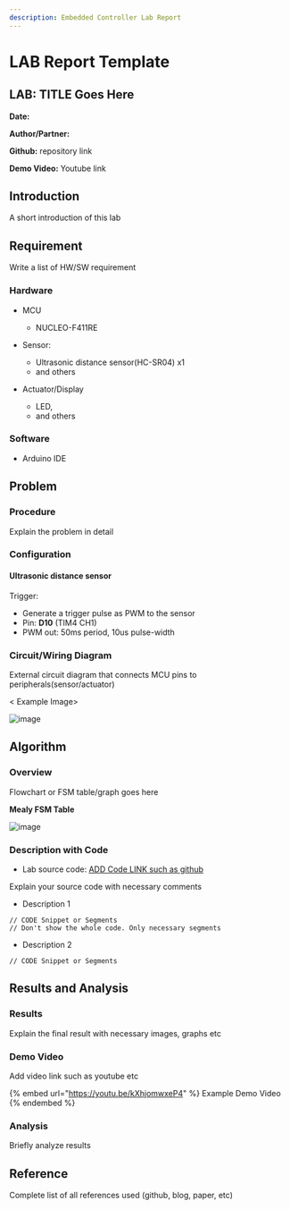 ```yaml
---
description: Embedded Controller Lab Report
---
```


# LAB Report Template

## LAB: TITLE Goes Here

**Date:**

**Author/Partner:**

**Github:** repository link

**Demo Video:** Youtube link

## Introduction

A short introduction of this lab

## Requirement

Write a list of HW/SW requirement

### Hardware

* MCU
  
  * NUCLEO-F411RE
*   Sensor:

    * Ultrasonic distance sensor(HC-SR04) x1
    * and others

    
*   Actuator/Display

    * LED,
    * and others

    

### Software

*   Arduino IDE

    



## Problem

### Procedure

Explain the problem in detail

### Configuration

#### Ultrasonic distance sensor

Trigger:

* Generate a trigger pulse as PWM to the sensor
* Pin: **D10** (TIM4 CH1)
* PWM out: 50ms period, 10us pulse-width

### Circuit/Wiring Diagram

External circuit diagram that connects MCU pins to peripherals(sensor/actuator)

< Example Image>

![image](https://www.researchgate.net/publication/345431623/figure/fig10/AS:955186134675470@1604745529957/Connection-with-Arduino-Buzzer.jpg)



## Algorithm

### Overview

Flowchart or FSM table/graph goes here

**Mealy FSM Table**

![image](https://user-images.githubusercontent.com/38373000/189826276-d306f435-fdf9-4612-aa98-026b383a896a.png)

### Description with Code

* Lab source code: [ADD Code LINK such as github](https://github.com/ykkimhgu/EC-student/)

Explain your source code with necessary comments

* Description 1

```
// CODE Snippet or Segments
// Don't show the whole code. Only necessary segments
```

* Description 2

```
// CODE Snippet or Segments
```



## Results and Analysis

### Results

Explain the final result with necessary images, graphs etc

### Demo Video

Add video link such as youtube etc

{% embed url="https://youtu.be/kXhjomwxeP4" %}
Example Demo Video
{% endembed %}

### Analysis

Briefly analyze results



## Reference

Complete list of all references used (github, blog, paper, etc)
